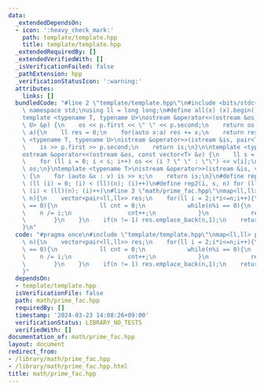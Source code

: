 ```yaml
---
data:
  _extendedDependsOn:
  - icon: ':heavy_check_mark:'
    path: template/template.hpp
    title: template/template.hpp
  _extendedRequiredBy: []
  _extendedVerifiedWith: []
  _isVerificationFailed: false
  _pathExtension: hpp
  _verificationStatusIcon: ':warning:'
  attributes:
    links: []
  bundledCode: "#line 2 \"template/template.hpp\"\n#include <bits/stdc++.h>\nusing\
    \ namespace std;\nusing ll = long long;\n#define all(x) (x).begin(), (x).end()\n\
    template <typename T, typename U>\nostream &operator<<(ostream &os, const pair<T,\
    \ U> &p) {\n    os << p.first << \" \" << p.second;\n    return os;\n}\nll sum(vector<ll>\
    \ a){\n    ll res = 0;\n    for(auto x:a) res += x;\n    return res;\n}\ntemplate\
    \ <typename T, typename U>\nistream &operator>>(istream &is, pair<T, U> &p) {\n\
    \    is >> p.first >> p.second;\n    return is;\n}\n\ntemplate <typename T>\n\
    ostream &operator<<(ostream &os, const vector<T> &v) {\n    ll s = (ll)v.size();\n\
    \    for (ll i = 0; i < s; i++) os << (i ? \" \" : \"\") << v[i];\n    return\
    \ os;\n}\ntemplate <typename T>\nistream &operator>>(istream &is, vector<T> &v)\
    \ {\n    for (auto &x : v) is >> x;\n    return is;\n}\n#define rep(i, n) for\
    \ (ll (i) = 0; (i) < (ll)(n); (i)++)\n#define rep2(i, s, n) for (ll (i) = (s);\
    \ (i) < (ll)(n); (i)++)\n#line 3 \"math/prime_fac.hpp\"\nmap<ll,ll> prime_fac(ll\
    \ n){\n    vector<pair<ll,ll>> res;\n    for(ll i = 2;i*i<=n;i++){\n        if(n%i\
    \ == 0){\n            ll cnt = 0;\n            while(n%i == 0){\n            \
    \    n /= i;\n                cnt++;\n            }\n            res.emplace_back(i,cnt);\n\
    \        }\n    }\n    if(n != 1) res.emplace_back(n,1);\n    return map<ll,ll>(res.begin(),res.end());\n\
    }\n"
  code: "#pragma once\n#include \"template/template.hpp\"\nmap<ll,ll> prime_fac(ll\
    \ n){\n    vector<pair<ll,ll>> res;\n    for(ll i = 2;i*i<=n;i++){\n        if(n%i\
    \ == 0){\n            ll cnt = 0;\n            while(n%i == 0){\n            \
    \    n /= i;\n                cnt++;\n            }\n            res.emplace_back(i,cnt);\n\
    \        }\n    }\n    if(n != 1) res.emplace_back(n,1);\n    return map<ll,ll>(res.begin(),res.end());\n\
    }"
  dependsOn:
  - template/template.hpp
  isVerificationFile: false
  path: math/prime_fac.hpp
  requiredBy: []
  timestamp: '2024-03-23 14:08:26+09:00'
  verificationStatus: LIBRARY_NO_TESTS
  verifiedWith: []
documentation_of: math/prime_fac.hpp
layout: document
redirect_from:
- /library/math/prime_fac.hpp
- /library/math/prime_fac.hpp.html
title: math/prime_fac.hpp
---
```

